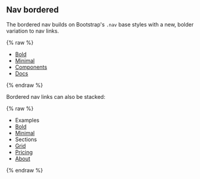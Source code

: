 ## Nav bordered

The bordered nav builds on Bootstrap's `.nav` base styles with a new, bolder variation to nav links.

{% raw %}
<ul class="nav nav-bordered">
  <li class="nav-item">
    <a class="nav-link active" href="#">Bold</a>
  </li>
  <li class="nav-item">
    <a class="nav-link" href="#">Minimal</a>
  </li>
  <li class="nav-item">
    <a class="nav-link" href="#">Components</a>
  </li>
  <li class="nav-item">
    <a class="nav-link" href="#">Docs</a>
  </li>
</ul>
{% endraw %}

Bordered nav links can also be stacked:

{% raw %}
<ul class="nav nav-bordered nav-stacked flex-column">
  <li class="nav-header">Examples</li>
  <li class="nav-item">
    <a class="nav-link active" href="#">Bold</a>
  </li>
  <li class="nav-item">
    <a class="nav-link" href="#">Minimal</a>
  </li>
  
  <li class="nav-header">Sections</li>

  <li class="nav-item">
    <a class="nav-link" href="#">Grid</a>
  </li>
  <li class="nav-item">
    <a class="nav-link" href="#">Pricing</a>
  </li>
  <li class="nav-item">
    <a class="nav-link" href="#">About</a>
  </li>
</ul>
{% endraw %}
